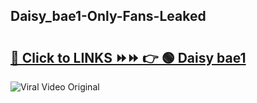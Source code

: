 
 ## Daisy_bae1-Only-Fans-Leaked

# <h2><a href="https://clipsfans.com/Daisy_bae1&ref=git">🔗 Click to LINKS ⏩⏩ 👉 🟢 Daisy bae1 </a></h2>

<a href="https://clipsfans.com/Daisy_bae1&ref=git" rel="nofollow" data-target="animated-image.originalLink"><img src="https://i.ibb.co.com/xMMVF88/686577567.gif" alt="Viral Video Original" style="max-width: 100%; display: inline-block;" data-target="animated-image.originalImage"></a>
